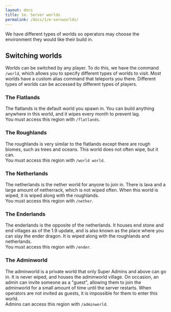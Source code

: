 ```yaml
---
layout: docs
title: 1e. Server worlds
permalink: /docs/1/e-servworlds/
---
```

We have different types of worlds so operators may choose the environment they would like their build in.

## Switching worlds
Worlds can be switched by any player.
To do this, we have the command `/world`, which allows you to specify different types of worlds to visit.
Most worlds have a custom alias command that teleports you there. Different types of worlds can be accessed by different types of players.

### The Flatlands
The flatlands is the default world you spawn in.
You can build anything anywhere in this world, and it wipes every month to prevent lag.
<br>
You must access this region with `/flatlands`.

### The Roughlands
The roughlands is very similar to the flatlands except there are rough biomes, such as trees and oceans.
This world does not often wipe, but it can.
<br>
You must access this region with `/world world`.

### The Netherlands
The netherlands is the nether world for anyone to join in.
There is lava and a large amount of netherrack, which is not wiped often.
When this world is wiped, it is wiped along with the roughlands.
<br>
You must access this region with `/nether`.

### The Enderlands
The enderlands is the opposite of the netherlands.
It houses end stone and end villages as of the 1.9 update, and is also known as the place where you can slay the ender dragon.
It is wiped along with the roughlands and netherlands.
<br>
You must access this region with `/ender`.

### The Adminworld
The adminworld is a private world that only Super Admins and above can go in.
It is never wiped, and houses the adminworld village.
On occasion, an admin can invite someone as a "guest", allowing them to join the adminworld for a small amount of time until the server restarts.
When operators are not invited as guests, it is impossible for them to enter this world.
<br>
Admins can access this region with `/adminworld`.
